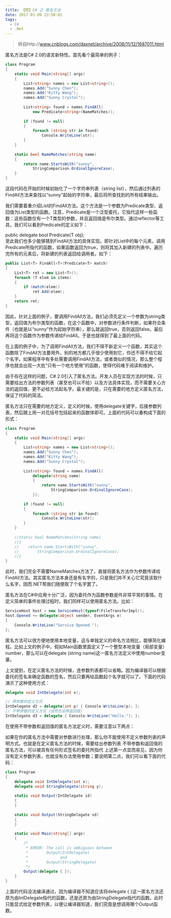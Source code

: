 ```yaml
---
title: 【转】C# 之 匿名方法
date: 2017-01-09 23:50:01
tags:
  - C#
  - .Net
---
```

> 转自http://www.cnblogs.com/daxnet/archive/2008/11/12/1687011.html

匿名方法是C# 2.0的语言新特性。首先看个最简单的例子：

<!--more-->


```c#
class Program   
{   
    static void Main(string[] args)   
    {   
        List<string> names = new List<string>();   
        names.Add("Sunny Chen");   
        names.Add("Kitty Wang");   
        names.Add("Sunny Crystal");   
           
        List<string> found = names.FindAll(   
            new Predicate<string>(NameMatches));   
  
        if (found != null)   
        {   
            foreach (string str in found)   
                Console.WriteLine(str);   
        }   
    }   
  
    static bool NameMatches(string name)   
    {   
        return name.StartsWith("sunny",    
            StringComparison.OrdinalIgnoreCase);   
    }   
}   
```


这段代码在开始的时候初始化了一个字符串列表（string list），然后通过列表的FindAll方法来查找以“sunny”起始的字符串，最后将所查找到的所有结果输出。

我们需要着重介绍List<T>的FindAll方法。这个方法是一个参数为Predicate<T>类型、返回值为List<T>类型的函数。注意，Predicate<T>是一个泛型委托，它指代这样一些函数：这些函数仅有一个T类型的参数，并且返回值是布尔类型。通过reflector等工具，我们可以看到Predicate<T>的定义如下：

public delegate bool Predicate<T>(T obj);   
至此我们也多少能够猜到FindAll方法的具体实现。即针对List<T>中的每个元素，调用Predicate<T>所指代的函数，如果函数返回为true，则将其加入新建的列表中。遍历完所有的元素后，将新建的列表返回给调用者。如下：

```c#
public List<T> FindAll<T>(Predicate<T> match)   
{   
    List<T> ret = new List<T>();   
    foreach (T elem in items)   
    {   
        if (match(elem))   
            ret.Add(elem);   
    }   
    return ret;   
}   
```

因此，针对上面的例子，要调用FindAll方法，我们必须先定义一个参数为string类型，返回值为布尔类型的函数，在这个函数中，对参数进行条件判断，如果符合条件（也就是以“sunny”作为起始字符串），那么就返回true，否则返回false。最后再将这个函数作为参数传递给FindAll。于是也就得到了最上面的代码。

在上面的例子中，为了调用FindAll方法，我们不得不新定义一个函数，其实这个函数除了FindAll方法要用外，别的地方都几乎很少使用到它，你还不得不给它起个名字。如果程序中有多处需要调用FindAll方法，或者类似的情况，那么整个程序也就会出现一大批“只有一个地方使用”的函数，使得代码难于阅读和维护。

由于存在这样的问题，C# 2.0引入了匿名方法。开发人员在实现方法的时候，只需要给出方法的参数列表（甚至也可以不给）以及方法具体实现，而不需要关心方法的返回值，更不必给方法起名字。最关键的是，只在需要的地方定义匿名方法，保证了代码的简洁。

匿名方法只在需要的地方定义，定义的时候，使用delegate关键字，后接参数列表，然后跟上用一对花括号包括起来的函数体即可。上面的代码可以重构成下面的形式：

```c#
class Program   
{   
    static void Main(string[] args)   
    {   
        List<string> names = new List<string>();   
        names.Add("Sunny Chen");   
        names.Add("Kitty Wang");   
        names.Add("Sunny Crystal");   
  
        List<string> found = names.FindAll(   
            delegate(string name)   
            {   
                return name.StartsWith("sunny",   
                    StringComparison.OrdinalIgnoreCase);   
            });   
  
        if (found != null)   
        {   
            foreach (string str in found)   
                Console.WriteLine(str);   
        }   
    }   
  
    //static bool NameMatches(string name)   
    //{   
    //    return name.StartsWith("sunny",    
    //        StringComparison.OrdinalIgnoreCase);   
    //}   
}   
```

此时，我们完全不需要NameMatches方法了，直接将匿名方法作为参数传递给FindAll方法。其实匿名方法本身还是有名字的，只是我们并不关心它究竟该取什么名字，因而.NET帮我们随便取了个名字罢了。

匿名方法在C#中应用十分广泛，因为委托作为函数参数是件非常平常的事情。在定义简单的事件处理过程时，我们同样可以使用匿名方法。比如：

```c#
ServiceHost host = new ServiceHost(typeof(FileTransferImpl));   
host.Opened += delegate(object sender, EventArgs e)   
{   
    Console.WriteLine("Service Opened.");   
}; 
```


匿名方法可以很方便地使用本地变量，这与单独定义的命名方法相比，能够简化编程。比如上文的例子中，假如Main函数里面定义了一个整型本地变量（局部变量）number，那么可以在delegate (string name)这一匿名方法定义中使用number变量。

上文提到，在定义匿名方法的时候，连参数列表都可以省略。因为编译器可以根据委托的签名来确定函数的签名，然后只要再给函数起个名字就可以了。下面的代码演示了这种使用方式：

```c#
delegate void IntDelegate(int x);   
```

```c#
// 带参数的定义方式   
IntDelegate d2 = delegate(int p) { Console.WriteLine(p); };   
// 不带参数的定义方式（当然也没带返回值）   
IntDelegate d3 = delegate { Console.WriteLine("Hello."); };   
```

在使用不带参数和返回值的匿名方法定义时，需要注意以下两点：

如果在你的匿名方法中需要对参数进行处理，那么你不能使用不定义参数列表的声明方式。也就是在定义匿名方法的时候，需要给出参数列表
不带参数和返回值的匿名方法，可以被具有任何形式签名的委托所指代
上述第一点显而易见，因为你没有定义参数列表，也就没有办法使用参数；要说明第二点，我们可以看下面的代码：

```c#
class Program   
{   
    delegate void IntDelegate(int x);   
    delegate void StringDelegate(string y);   
  
    static void Output(IntDelegate id)   
    {   
    }   
  
    static void Output(StringDelegate sd)   
    {   
    }   
  
    static void Main(string[] args)   
    {   
        /*  
         * ERROR: The call is ambiguous between  
         *        Output(IntDelegate)  
         *              and  
         *        Output(StringDelegate)  
         */  
        Output(delegate { });   
    }   
}   
```

上面的代码没法编译通过，因为编译器不知道应该将delegate { }这一匿名方法还原为由IntDelegate指代的函数，还是还原为由StringDelegate指代的函数。此时只能显式给定参数列表，以便让编译器知道，我们究竟是想调用哪个Output函数。